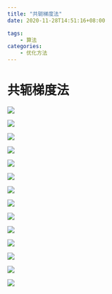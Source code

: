 ```yaml
---
title: "共轭梯度法"
date: 2020-11-28T14:51:16+08:00

tags: 
    - 算法
categories: 
    - 优化方法
---
```



# 共轭梯度法


![](https://img-blog.csdnimg.cn/20201128145208318.jpg " ")

![](https://img-blog.csdnimg.cn/2020112814522440.jpg " ")

![](https://img-blog.csdnimg.cn/20201128145240994.jpg " ")

![](https://img-blog.csdnimg.cn/20201128144652210.jpg " ")

![](https://img-blog.csdnimg.cn/20201128144652209.jpg " ")

![](https://img-blog.csdnimg.cn/20201128144652460.jpg " ")

![](https://img-blog.csdnimg.cn/2020112814465351.jpg " ")

![](https://img-blog.csdnimg.cn/20201128144653105.jpg " ")

![](https://img-blog.csdnimg.cn/2020112814465139.jpg " ")

![](https://img-blog.csdnimg.cn/2020112814465115.jpg " ")

![](https://img-blog.csdnimg.cn/20201128144650919.jpg " ")

![](https://img-blog.csdnimg.cn/2020112814465133.jpg " ")

![](https://img-blog.csdnimg.cn/20201128144651147.jpg " ")

![](https://img-blog.csdnimg.cn/20201128144651906.jpg " ")


